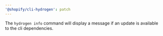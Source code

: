 ```yaml
---
'@shopify/cli-hydrogen': patch
---
```


The `hydrogen info` command will display a message if an update is available to the cli dependencies.
